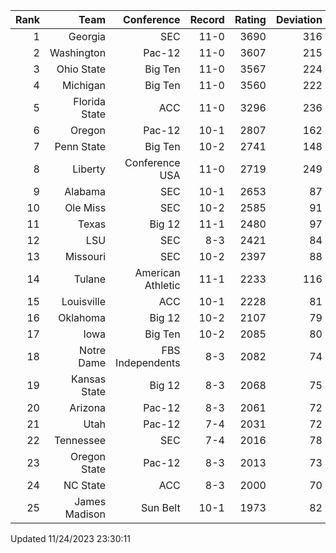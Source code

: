 | Rank  | Team                 | Conference           | Record   | Rating | Deviation |
| ---:  | ---:                 | ---:                 | ---:     | ---:   | ---:      |
| 1     | Georgia              | SEC                  | 11-0     | 3690   | 316       |
| 2     | Washington           | Pac-12               | 11-0     | 3607   | 215       |
| 3     | Ohio State           | Big Ten              | 11-0     | 3567   | 224       |
| 4     | Michigan             | Big Ten              | 11-0     | 3560   | 222       |
| 5     | Florida State        | ACC                  | 11-0     | 3296   | 236       |
| 6     | Oregon               | Pac-12               | 10-1     | 2807   | 162       |
| 7     | Penn State           | Big Ten              | 10-2     | 2741   | 148       |
| 8     | Liberty              | Conference USA       | 11-0     | 2719   | 249       |
| 9     | Alabama              | SEC                  | 10-1     | 2653   | 87        |
| 10    | Ole Miss             | SEC                  | 10-2     | 2585   | 91        |
| 11    | Texas                | Big 12               | 11-1     | 2480   | 97        |
| 12    | LSU                  | SEC                  | 8-3      | 2421   | 84        |
| 13    | Missouri             | SEC                  | 10-2     | 2397   | 88        |
| 14    | Tulane               | American Athletic    | 11-1     | 2233   | 116       |
| 15    | Louisville           | ACC                  | 10-1     | 2228   | 81        |
| 16    | Oklahoma             | Big 12               | 10-2     | 2107   | 79        |
| 17    | Iowa                 | Big Ten              | 10-2     | 2085   | 80        |
| 18    | Notre Dame           | FBS Independents     | 8-3      | 2082   | 74        |
| 19    | Kansas State         | Big 12               | 8-3      | 2068   | 75        |
| 20    | Arizona              | Pac-12               | 8-3      | 2061   | 72        |
| 21    | Utah                 | Pac-12               | 7-4      | 2031   | 72        |
| 22    | Tennessee            | SEC                  | 7-4      | 2016   | 78        |
| 23    | Oregon State         | Pac-12               | 8-3      | 2013   | 73        |
| 24    | NC State             | ACC                  | 8-3      | 2000   | 70        |
| 25    | James Madison        | Sun Belt             | 10-1     | 1973   | 82        |

Updated 11/24/2023 23:30:11
